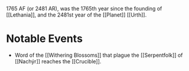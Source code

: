 1765 AF (or 2481 AR), was the 1765th year since the founding of [[Lethania]], and the 2481st year of the [[Planet]] [[Urth]].

# Notable Events
- Word of the [[Withering Blossoms]] that plague the [[Serpentfolk]] of [[Nachýr]] reaches the [[Crucible]].
